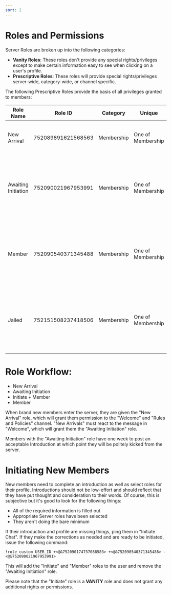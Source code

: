 ```yaml
---
sort: 2
---
```


# Roles and Permissions

Server Roles are broken up into the following categories:

* **Vanity Roles**: These roles don't provide any special rights/privileges except to make certain information easy to see when clicking on a user's profile.
* **Prescriptive Roles**:  These roles will provide special rights/privileges server-wide, category-wide, or channel specific.

The following Prescriptive Roles provide the basis of all privileges granted to members:

|Role Name|Role ID|Category|Unique|Server Permissions|Category Permissions|Channel Permissions|
|---|---|---|---|---|---|---|
|New Arrival|752089891621568563|Membership|One of Membership|Read Message History|none|Can only see "Welcome" and "Rules and Policies" channel|
|Awaiting Initiation|752090021967953991|Membership|One of Membership|Attach Files, Read Message History, Use External Emojis, Add Reactions, Connect, Speak, Video|Can see all "Landing Zone" channels|Read announcements, and create tickets.|
|Member|752090540371345488|Membership|One of Membership|Attach Files, Read Message History, Use External Emojis, Add Reactions, Connect, Speak, Video|Most categories opened|Can see majority of the server, sans administrative channels|
|Jailed|752151508237418506|Membership|One of Membership|Attach Files, Read Message History, Use External Emojis, Add Reactions, Connect, Speak, Video|none|Can only chat the "Jail" chat, read rules/policies, and create service tickets.|


# Role Workflow:

- New Arrival
- Awaiting Initiation
- Initiate + Member
- Member

When brand new members enter the server, they are given the "New Arrival" role, which will grant them permission to the "Welcome" and "Rules and Policies" channel.  "New Arrivals" must react to the message in "Welcome", which will grant them the "Awaiting Initiation" role.

Members with the "Awaiting Initiation" role have one week to post an acceptable Introduction at which point they will be politely kicked from the server.


# Initiating New Members

New members need to complete an introduction as well as select roles for their profile.  Introductions should not be low-effort and should reflect that they have put thought and consideration to their words.  Of course, this is subjective but it's good to look for the following things:

- All of the required information is filled out
- Appropriate Server roles have been selected
- They aren't doing the bare minimum

If their introduction and profile are missing things, ping them in "Initiate Chat".  If they make the corrections as needed and are ready to be initiated, issue the following command:

```
!role custom USER_ID +<@&752090174737088583> +<@&752090540371345488> -<@&752090021967953991>
```

This will add the "Initiate" and "Member" roles to the user and remove the "Awaiting Initiation" role.

Please note that the "Initiate" role is a **VANITY** role and does not grant any additional rights or permissions.
